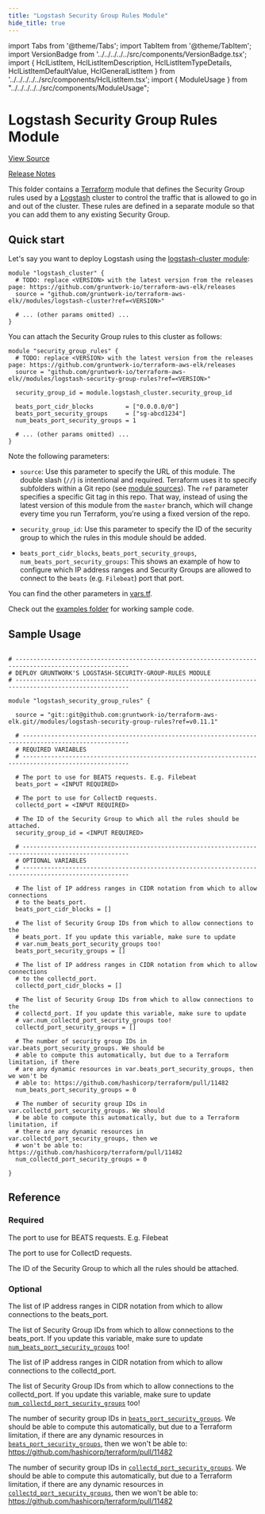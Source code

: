 ```yaml
---
title: "Logstash Security Group Rules Module"
hide_title: true
---
```


import Tabs from '@theme/Tabs';
import TabItem from '@theme/TabItem';
import VersionBadge from '../../../../../src/components/VersionBadge.tsx';
import { HclListItem, HclListItemDescription, HclListItemTypeDetails, HclListItemDefaultValue, HclGeneralListItem } from '../../../../../src/components/HclListItem.tsx';
import { ModuleUsage } from "../../../../../src/components/ModuleUsage";

<VersionBadge repoTitle="ELK AWS Module" version="0.11.1" />

# Logstash Security Group Rules Module

<a href="https://github.com/gruntwork-io/terraform-aws-elk/tree/master/modules/logstash-security-group-rules" className="link-button" title="View the source code for this module in GitHub.">View Source</a>

<a href="https://github.com/gruntwork-io/terraform-aws-elk/releases?q=" className="link-button" title="Release notes for only the service catalog versions which impacted this service.">Release Notes</a>

This folder contains a [Terraform](https://www.terraform.io/) module that defines the Security Group rules used by a
[Logstash](https://www.elastic.co/products/logstash) cluster to control the traffic that is allowed to go in and out of the cluster.
These rules are defined in a separate module so that you can add them to any existing Security Group.

## Quick start

Let's say you want to deploy Logstash using the [logstash-cluster module](https://github.com/gruntwork-io/terraform-aws-elk/tree/master/modules/logstash-cluster):

```hcl
module "logstash_cluster" {
  # TODO: replace <VERSION> with the latest version from the releases page: https://github.com/gruntwork-io/terraform-aws-elk/releases
  source = "github.com/gruntwork-io/terraform-aws-elk//modules/logstash-cluster?ref=<VERSION>"

  # ... (other params omitted) ...
}
```

You can attach the Security Group rules to this cluster as follows:

```hcl
module "security_group_rules" {
  # TODO: replace <VERSION> with the latest version from the releases page: https://github.com/gruntwork-io/terraform-aws-elk/releases
  source = "github.com/gruntwork-io/terraform-aws-elk//modules/logstash-security-group-rules?ref=<VERSION>"

  security_group_id = module.logstash_cluster.security_group_id

  beats_port_cidr_blocks         = ["0.0.0.0/0"]
  beats_port_security_groups     = ["sg-abcd1234"]
  num_beats_port_security_groups = 1

  # ... (other params omitted) ...
}
```

Note the following parameters:

*   `source`: Use this parameter to specify the URL of this module. The double slash (`//`) is intentional
    and required. Terraform uses it to specify subfolders within a Git repo (see [module
    sources](https://www.terraform.io/docs/modules/sources.html)). The `ref` parameter specifies a specific Git tag in
    this repo. That way, instead of using the latest version of this module from the `master` branch, which
    will change every time you run Terraform, you're using a fixed version of the repo.

*   `security_group_id`: Use this parameter to specify the ID of the security group to which the rules in this module
    should be added.

*   `beats_port_cidr_blocks`, `beats_port_security_groups`, `num_beats_port_security_groups`: This shows an example of how to configure which IP address ranges and Security Groups are allowed to connect to the `beats` (e.g. `Filebeat`) port that port.

You can find the other parameters in [vars.tf](https://github.com/gruntwork-io/terraform-aws-elk/tree/master/modules/logstash-security-group-rules/vars.tf).

Check out the [examples folder](https://github.com/gruntwork-io/terraform-aws-elk/tree/master/examples) for working sample code.

## Sample Usage

<ModuleUsage>

```hcl title="main.tf"

# ------------------------------------------------------------------------------------------------------
# DEPLOY GRUNTWORK'S LOGSTASH-SECURITY-GROUP-RULES MODULE
# ------------------------------------------------------------------------------------------------------

module "logstash_security_group_rules" {

  source = "git::git@github.com:gruntwork-io/terraform-aws-elk.git//modules/logstash-security-group-rules?ref=v0.11.1"

  # ----------------------------------------------------------------------------------------------------
  # REQUIRED VARIABLES
  # ----------------------------------------------------------------------------------------------------

  # The port to use for BEATS requests. E.g. Filebeat
  beats_port = <INPUT REQUIRED>

  # The port to use for CollectD requests.
  collectd_port = <INPUT REQUIRED>

  # The ID of the Security Group to which all the rules should be attached.
  security_group_id = <INPUT REQUIRED>

  # ----------------------------------------------------------------------------------------------------
  # OPTIONAL VARIABLES
  # ----------------------------------------------------------------------------------------------------

  # The list of IP address ranges in CIDR notation from which to allow connections
  # to the beats_port.
  beats_port_cidr_blocks = []

  # The list of Security Group IDs from which to allow connections to the
  # beats_port. If you update this variable, make sure to update
  # var.num_beats_port_security_groups too!
  beats_port_security_groups = []

  # The list of IP address ranges in CIDR notation from which to allow connections
  # to the collectd_port.
  collectd_port_cidr_blocks = []

  # The list of Security Group IDs from which to allow connections to the
  # collectd_port. If you update this variable, make sure to update
  # var.num_collectd_port_security_groups too!
  collectd_port_security_groups = []

  # The number of security group IDs in var.beats_port_security_groups. We should be
  # able to compute this automatically, but due to a Terraform limitation, if there
  # are any dynamic resources in var.beats_port_security_groups, then we won't be
  # able to: https://github.com/hashicorp/terraform/pull/11482
  num_beats_port_security_groups = 0

  # The number of security group IDs in var.collectd_port_security_groups. We should
  # be able to compute this automatically, but due to a Terraform limitation, if
  # there are any dynamic resources in var.collectd_port_security_groups, then we
  # won't be able to: https://github.com/hashicorp/terraform/pull/11482
  num_collectd_port_security_groups = 0

}

```

</ModuleUsage>




## Reference

<Tabs>
<TabItem value="inputs" label="Inputs" default>

### Required

<HclListItem name="beats_port" requirement="required" type="number">
<HclListItemDescription>

The port to use for BEATS requests. E.g. Filebeat

</HclListItemDescription>
</HclListItem>

<HclListItem name="collectd_port" requirement="required" type="number">
<HclListItemDescription>

The port to use for CollectD requests.

</HclListItemDescription>
</HclListItem>

<HclListItem name="security_group_id" requirement="required" type="string">
<HclListItemDescription>

The ID of the Security Group to which all the rules should be attached.

</HclListItemDescription>
</HclListItem>

### Optional

<HclListItem name="beats_port_cidr_blocks" requirement="optional" type="list(string)">
<HclListItemDescription>

The list of IP address ranges in CIDR notation from which to allow connections to the beats_port.

</HclListItemDescription>
<HclListItemDefaultValue defaultValue="[]"/>
</HclListItem>

<HclListItem name="beats_port_security_groups" requirement="optional" type="list(string)">
<HclListItemDescription>

The list of Security Group IDs from which to allow connections to the beats_port. If you update this variable, make sure to update <a href="#num_beats_port_security_groups"><code>num_beats_port_security_groups</code></a> too!

</HclListItemDescription>
<HclListItemDefaultValue defaultValue="[]"/>
</HclListItem>

<HclListItem name="collectd_port_cidr_blocks" requirement="optional" type="list(string)">
<HclListItemDescription>

The list of IP address ranges in CIDR notation from which to allow connections to the collectd_port.

</HclListItemDescription>
<HclListItemDefaultValue defaultValue="[]"/>
</HclListItem>

<HclListItem name="collectd_port_security_groups" requirement="optional" type="list(string)">
<HclListItemDescription>

The list of Security Group IDs from which to allow connections to the collectd_port. If you update this variable, make sure to update <a href="#num_collectd_port_security_groups"><code>num_collectd_port_security_groups</code></a> too!

</HclListItemDescription>
<HclListItemDefaultValue defaultValue="[]"/>
</HclListItem>

<HclListItem name="num_beats_port_security_groups" requirement="optional" type="number">
<HclListItemDescription>

The number of security group IDs in <a href="#beats_port_security_groups"><code>beats_port_security_groups</code></a>. We should be able to compute this automatically, but due to a Terraform limitation, if there are any dynamic resources in <a href="#beats_port_security_groups"><code>beats_port_security_groups</code></a>, then we won't be able to: https://github.com/hashicorp/terraform/pull/11482

</HclListItemDescription>
<HclListItemDefaultValue defaultValue="0"/>
</HclListItem>

<HclListItem name="num_collectd_port_security_groups" requirement="optional" type="number">
<HclListItemDescription>

The number of security group IDs in <a href="#collectd_port_security_groups"><code>collectd_port_security_groups</code></a>. We should be able to compute this automatically, but due to a Terraform limitation, if there are any dynamic resources in <a href="#collectd_port_security_groups"><code>collectd_port_security_groups</code></a>, then we won't be able to: https://github.com/hashicorp/terraform/pull/11482

</HclListItemDescription>
<HclListItemDefaultValue defaultValue="0"/>
</HclListItem>

</TabItem>
<TabItem value="outputs" label="Outputs">

<HclListItem name="beats_port">
</HclListItem>

</TabItem>
</Tabs>


<!-- ##DOCS-SOURCER-START
{
  "originalSources": [
    "https://github.com/gruntwork-io/terraform-aws-elk/tree/master/modules/logstash-security-group-rules/readme.md",
    "https://github.com/gruntwork-io/terraform-aws-elk/tree/master/modules/logstash-security-group-rules/variables.tf",
    "https://github.com/gruntwork-io/terraform-aws-elk/tree/master/modules/logstash-security-group-rules/outputs.tf"
  ],
  "sourcePlugin": "module-catalog-api",
  "hash": "99127a0db24a574875dd3bfebfce1e70"
}
##DOCS-SOURCER-END -->

